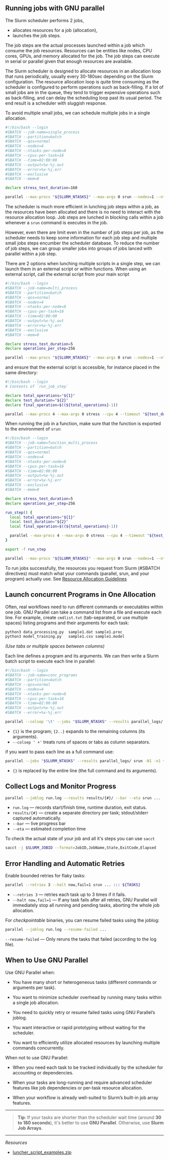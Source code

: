 ## Running jobs with GNU parallel

The Slurm scheduler performs 2 jobs,

- allocates resources for a job (allocation),
- launches the job steps.

The job steps are the actual processes launched within a job which consume the job resources. Resources can be entities like nodes, CPU cores, GPUs, and memory allocated for the job. The job steps can execute in serial or parallel given that enough resources are available.

The Slurm scheduler is designed to allocate resources in an allocation loop that runs periodically, usually every 30-180sec depending on the Slurm configuration. The resource allocation loop is quite time consuming as the scheduler is configured to perform operations such as back-filling. If a lot of small jobs are in the queue, they tend to trigger expensive operations such as back-filling, and can delay the scheduling loop past its usual period. The end result is a scheduler with sluggish response.

To avoid multiple small jobs, we can schedule multiple jobs in a single allocation.

```bash
#!/bin/bash --login
#SBATCH --job-name=single_process
#SBATCH --partition=batch
#SBATCH --qos=normal
#SBATCH --nodes=4
#SBATCH --ntasks-per-node=8
#SBATCH --cpus-per-task=16
#SBATCH --time=02:00:00
#SBATCH --output=%x-%j.out
#SBATCH --error=%x-%j.err
#SBATCH --exclusive
#SBATCH --mem=0

declare stress_test_duration=160

parallel --max-procs "${SLURM_NTASKS}" --max-args 0 srun --nodes=1 --ntasks=1 stress --cpu 16 --timeout "${stress_test_duration}" ::: {0..255}
```

The scheduler is much more efficient in lunching job steps within a job, as the resources have been allocated and there is no need to interact with the resource allocation loop. Job steps are lunched in blocking calls within a job whenever a `srun` command is executes in the job.

However, even there are limit even in the number of job steps per job, as the scheduler needs to keep some information for each job step and multiple small jobs steps encumber the scheduler database. To reduce the number of job steps, we can group smaller jobs into groups of jobs lanced with parallel within a job step.

There are 2 options when lunching multiple scripts in a single step, we can launch them in an external script or within functions. When using an external script, call the external script from your main script

```bash
#!/bin/bash --login
#SBATCH --job-name=multi_process
#SBATCH --partition=batch
#SBATCH --qos=normal
#SBATCH --nodes=4
#SBATCH --ntasks-per-node=8
#SBATCH --cpus-per-task=16
#SBATCH --time=02:00:00
#SBATCH --output=%x-%j.out
#SBATCH --error=%x-%j.err
#SBATCH --exclusive
#SBATCH --mem=0

declare stress_test_duration=5
declare operations_per_step=256

parallel --max-procs "${SLURM_NTASKS}" --max-args 0 srun --nodes=1 --ntasks=1 run_job_step "${operations_per_step}" "${stress_test_duration}" ::: {0..255}
```

and ensure that the external script is accessible, for instance placed in the same directory:

```bash
#!/bin/bash --login
# Contents of `run_job_step`

declare total_operations="${1}"
declare test_duration="${2}"
declare final_operation=$((${total_operations}-1))

parallel --max-procs 4 --max-args 0 stress --cpu 4 --timeout "${test_duration}" ::: $(seq 0 "${final_operation}")
```

When running the job in a function, make sure that the function is exported to the environment of `srun`:

```bash
#!/bin/bash --login
#SBATCH --job-name=function_multi_process
#SBATCH --partition=batch
#SBATCH --qos=normal
#SBATCH --nodes=4
#SBATCH --ntasks-per-node=8
#SBATCH --cpus-per-task=16
#SBATCH --time=02:00:00
#SBATCH --output=%x-%j.out
#SBATCH --error=%x-%j.err
#SBATCH --exclusive
#SBATCH --mem=0

declare stress_test_duration=5
declare operations_per_step=256

run_step() {
  local total_operations="${1}"
  local test_duration="${2}"
  local final_operation=$((${total_operations}-1))

  parallel --max-procs 4 --max-args 0 stress --cpu 4 --timeout "${test_duration}" ::: $(seq 0 "${final_operation}")
}

export -f run_step

parallel --max-procs "${SLURM_NTASKS}" --max-args 0 srun --nodes=1 --ntasks=1 bash -c "\"run_step ${operations_per_step} ${stress_test_duration}\"" ::: {0..255}
```

To run jobs successfully, the resources you request from Slurm (#SBATCH directives) must match what your commands (parallel, srun, and your program) actually use. See [Resource Allocation Guidelines](https://hpc-docs.uni.lu/slurm/launchers/#resource-allocation-guidelines) 


## Launch concurrent Programs in One Allocation

Often, real workflows need to run different commands or executables within one job. GNU Parallel can take a command list from a file and execute each line. For example, create `cmdlist.txt` (tab-separated, or use multiple spaces) listing programs and their arguments for each task:

```txt
python3	data_processing.py	sample1.dat	sample1.proc
python3	model_training.py	sample1.csv	sample1.model
```

*(Use tabs or multiple spaces between columns)*

Each line defines a program and its arguments. We can then write a Slurm batch script to execute each line in parallel:

```bash
#!/bin/bash --login
#SBATCH --job-name=conc_programs
#SBATCH --partition=batch
#SBATCH --qos=normal
#SBATCH --nodes=4
#SBATCH --ntasks-per-node=8
#SBATCH --cpus-per-task=16
#SBATCH --time=02:00:00
#SBATCH --output=%x-%j.out
#SBATCH --error=%x-%j.err

parallel --colsep '\t' --jobs "$SLURM_NTASKS" --results parallel_logs/ srun -N1 -n1 {1} {2} :::: cmdlist.txt
```

- `{1}` is the program; `{2..}` expands to the remaining columns (its arguments).
- `--colsep ' +'` treats runs of spaces or tabs as column separators.

if you want to pass each line as a full command use:
```bash
parallel --jobs "$SLURM_NTASKS" --results parallel_logs/ srun -N1 -n1 {} :::: cmdlist.txt
```
- `{}` is replaced by the entire line (the full command and its arguments).


## Collect Logs and Monitor Progress

```bash
parallel --joblog run.log --results results/{#}/ --bar --eta srun ... ::: ${TASKS}
```

- `run.log` — records start/finish time, runtime duration, exit status.
- `results/{#}` — create a separate directory per task; stdout/stderr captured automatically.
- `--bar` — live progress bar
- `--eta` — estimated completion time



To check the actual state of your job and all it's steps you can use `sacct` 

```bash
sacct -j $SLURM_JOBID --format=JobID,JobName,State,ExitCode,Elapsed
```

## Error Handling and Automatic Retries

Enable bounded retries for flaky tasks:

```bash
parallel --retries 3 --halt now,fail=1 srun ... ::: ${TASKS}
```

- `--retries 3` — retries each task up to 3 times if it fails.
- `--halt now,fail=1` — If any task fails after all retries, GNU Parallel will immediately stop all running and pending tasks, aborting the whole job allocation.

For _checkpointable_ binaries, you can resume failed tasks using the joblog:

```bash
parallel --joblog run.log --resume-failed ...
```
`--resume-failed` — Only reruns the tasks that failed (according to the log file).

## When to Use GNU Parallel

Use GNU Parallel when:

- You have many short or heterogeneous tasks (different commands or arguments per task).

- You want to minimize scheduler overhead by running many tasks within a single job allocation.

- You need to quickly retry or resume failed tasks using GNU Parallel’s joblog.

- You want interactive or rapid prototyping without waiting for the scheduler.

- You want to efficiently utilize allocated resources by launching multiple commands concurrently.

When not to use GNU Parallel:

- When you need each task to be tracked individually by the scheduler for accounting or dependencies.

- When your tasks are long-running and require advanced scheduler features like job dependencies or per-task resource allocation.

- When your workflow is already well-suited to Slurm’s built-in job array features.

---

> **Tip**: If your tasks are shorter than the scheduler wait time (around **30 to 180 seconds**), it's better to use **GNU Parallel**. Otherwise, use **Slurm Job Arrays**.

---

_Resources_

- [luncher_script_examples.zip](https://github.com/user-attachments/files/21215923/luncher_script_examples.zip)
